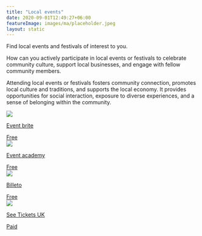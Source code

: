 ```yaml
---
title: "Local events"
date: 2020-09-01T12:49:27+06:00
featureImage: images/ma/placeholder.jpeg
layout: static
---
```


Find local events and festivals of interest to you.

How can you actively participate in local events or festivals to celebrate community culture, support local businesses, and engage with fellow community members.

Attending local events or festivals fosters community connection, promotes local culture and traditions, and supports the local economy. It provides opportunities for social interaction, exposure to diverse experiences, and a sense of belonging within the community.

<a class="ma-link" href="https://www.eventbrite.co.uk/"><div class="ma-card ma-card-Community"><div class="ma-icon"><img src ="/images/icon-check.png"/></div><div class="ma-name"><p>Event brite</p></div><div class="ma-paid-text"><span>Free</span></div></div></a><a class="ma-link" href="https://eventacademy.com/events/how-events-can-benefit-local-communities/"><div class="ma-card ma-card-Community"><div class="ma-icon"><img src ="/images/icon-check.png"/></div><div class="ma-name"><p>Event academy</p></div><div class="ma-paid-text"><span>Free</span></div></div></a><a class="ma-link" href="https://billetto.co.uk/blog/why-people-attend-events/"><div class="ma-card ma-card-Community"><div class="ma-icon"><img src ="/images/icon-check.png"/></div><div class="ma-name"><p>Billeto</p></div><div class="ma-paid-text"><span>Free</span></div></div></a><a class="ma-link" href="https://www.awin1.com/cread.php?awinmid=7816&awinaffid=1198638&ued=https%3A%2F%2Fwww.seetickets.com%2F"><div class="ma-card ma-card-Community"><div class="ma-icon"><img src ="/images/icon-pound.png"/></div><div class="ma-name"><p>See Tickets UK</p></div><div class="ma-paid-text"><span>Paid</span></div></div></a>  

<br/><br/>






